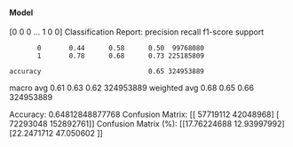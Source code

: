 #### Model
[0 0 0 ... 1 0 0]
Classification Report:
              precision    recall  f1-score   support

           0       0.44      0.58      0.50  99768080
           1       0.78      0.68      0.73 225185809

    accuracy                           0.65 324953889
   macro avg       0.61      0.63      0.62 324953889
weighted avg       0.68      0.65      0.66 324953889

Accuracy: 0.64812848877768
Confusion Matrix:
[[ 57719112  42048968]
 [ 72293048 152892761]]
Confusion Matrix (%):
[[17.76224688 12.93997992]
 [22.2471712  47.050602  ]]
